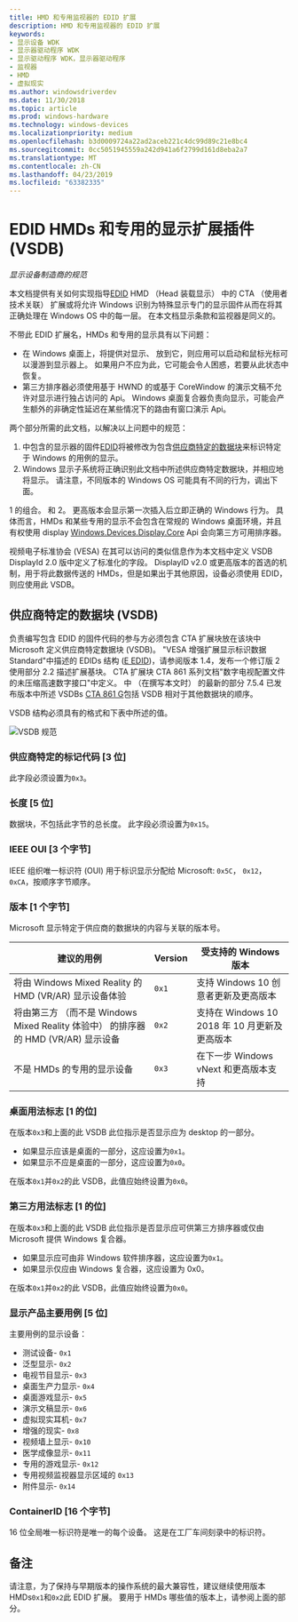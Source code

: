 ```yaml
---
title: HMD 和专用监视器的 EDID 扩展
description: HMD 和专用监视器的 EDID 扩展
keywords:
- 显示设备 WDK
- 显示器驱动程序 WDK
- 显示驱动程序 WDK，显示器驱动程序
- 监视器
- HMD
- 虚拟现实
ms.author: windowsdriverdev
ms.date: 11/30/2018
ms.topic: article
ms.prod: windows-hardware
ms.technology: windows-devices
ms.localizationpriority: medium
ms.openlocfilehash: b3d0009724a22ad2aceb221c4dc99d89c21e8bc4
ms.sourcegitcommit: 0cc5051945559a242d941a6f2799d161d8eba2a7
ms.translationtype: MT
ms.contentlocale: zh-CN
ms.lasthandoff: 04/23/2019
ms.locfileid: "63382335"
---
```

# <a name="edid-extension-vsdb-for-hmds-and-specialized-displays"></a>EDID HMDs 和专用的显示扩展插件 (VSDB)

*显示设备制造商的规范*

本文档提供有关如何实现指导[EDID](https://en.wikipedia.org/wiki/Extended_Display_Identification_Data) HMD （Head 装载显示） 中的 CTA （使用者技术关联） 扩展或将允许 Windows 识别为特殊显示专门的显示固件从而在将其正确处理在 Windows OS 中的每一层。 在本文档显示条款和监视器是同义的。

不带此 EDID 扩展名，HMDs 和专用的显示具有以下问题：

* 在 Windows 桌面上，将提供对显示、 放到它，则应用可以启动和鼠标光标可以漫游到显示器上。 如果用户不应为此，它可能会令人困惑，若要从此状态中恢复。
* 第三方排序器必须使用基于 HWND 的或基于 CoreWindow 的演示文稿不允许对显示进行独占访问的 Api。 Windows 桌面复合器负责向显示，可能会产生额外的非确定性延迟在某些情况下的路由有窗口演示 Api。

两个部分所需的此文档，以解决以上问题中的规范：

1. 中包含的显示器的固件[EDID](https://en.wikipedia.org/wiki/Extended_Display_Identification_Data)将被修改为包含[供应商特定的数据块](https://en.wikipedia.org/wiki/Extended_Display_Identification_Data#EIA.2FCEA-861_extension_block)来标识特定于 Windows 的用例的显示。
2. Windows 显示子系统将正确识别此文档中所述供应商特定数据块，并相应地将显示。 请注意，不同版本的 Windows OS 可能具有不同的行为，调出下面。

1 的组合。 和 2。 更高版本会显示第一次插入后立即正确的 Windows 行为。 具体而言，HMDs 和某些专用的显示不会包含在常规的 Windows 桌面环境，并且有权使用 display [Windows.Devices.Display.Core](https://docs.microsoft.com/en-us/uwp/api/windows.devices.display.core) Api 会向第三方可用排序器。

视频电子标准协会 (VESA) 在其可以访问的类似信息作为本文档中定义 VSDB DisplayId 2.0 版中定义了标准化的字段。  DisplayID v2.0 或更高版本的首选的机制，用于将此数据传送的 HMDs，但是如果出于其他原因，设备必须使用 EDID，则应使用此 VSDB。

## <a name="vendor-specific-data-block-vsdb"></a>供应商特定的数据块 (VSDB)

负责编写包含 EDID 的固件代码的参与方必须包含 CTA 扩展块放在该块中 Microsoft 定义供应商特定数据块 (VSDB)。 "VESA 增强扩展显示标识数据 Standard"中描述的 EDIDs 结构 ([E EDID](https://www.vesa.org/vesa-standards/standards-summaries/))，请参阅版本 1.4，发布一个修订版 2 使用部分 2.2 描述扩展基块。  CTA 扩展块 CTA 861 系列文档"数字电视配置文件的未压缩高速数字接口"中定义。  中 （在撰写本文时） 的最新的部分 7.5.4 已发布版本中所述 VSDBs [CTA 861 G](https://standards.cta.tech/kwspub/published_docs/CTA-861-G-Preview.pdf)包括 VSDB 相对于其他数据块的顺序。 

VSDB 结构必须具有的格式和下表中所述的值。

![VSDB 规范](images/specialized-displays-vsdb.png)

### <a name="vendor-specific-tag-code-3-bits"></a>供应商特定的标记代码 [3 位]

此字段必须设置为`0x3`。

### <a name="length-5-bits"></a>长度 [5 位]

数据块，不包括此字节的总长度。  此字段必须设置为`0x15`。

### <a name="ieee-oui-3-bytes"></a>IEEE OUI [3 个字节]

IEEE 组织唯一标识符 (OUI) 用于标识显示分配给 Microsoft: `0x5C`， `0x12`， `0xCA`，按顺序字节顺序。

### <a name="version-1-byte"></a>版本 [1 个字节]

Microsoft 显示特定于供应商的数据块的内容与关联的版本号。

| 建议的用例 | Version | 受支持的 Windows 版本 |
|----------------------|---------|---------------------------|
| 将由 Windows Mixed Reality 的 HMD (VR/AR) 显示设备体验 | `0x1` | 支持 Windows 10 创意者更新及更高版本 |
| 将由第三方 （而不是 Windows Mixed Reality 体验中） 的排序器的 HMD (VR/AR) 显示设备 | `0x2` | 支持在 Windows 10 2018 年 10 月更新及更高版本 |
| 不是 HMDs 的专用的显示设备 | `0x3` | 在下一步 Windows vNext 和更高版本支持 |

### <a name="desktop-usage-flag-1-bit"></a>桌面用法标志 [1 的位]

在版本`0x3`和上面的此 VSDB 此位指示是否显示应为 desktop 的一部分。

* 如果显示应该是桌面的一部分，这应设置为`0x1`。
* 如果显示不应是桌面的一部分，这应设置为`0x0`。

在版本`0x1`并`0x2`的此 VSDB，此值应始终设置为`0x0`。

### <a name="third-party-usage-flag-1-bit"></a>第三方用法标志 [1 的位]

在版本`0x3`和上面的此 VSDB 此位指示是否显示应可供第三方排序器或仅由 Microsoft 提供 Windows 复合器。

* 如果显示应可由非 Windows 软件排序器，这应设置为`0x1`。
* 如果显示仅应由 Windows 复合器，这应设置为 0x0。

在版本`0x1`并`0x2`的此 VSDB，此值应始终设置为`0x0`。

### <a name="display-product-primary-use-case-5-bits"></a>显示产品主要用例 [5 位]

主要用例的显示设备：

* 测试设备- `0x1`
* 泛型显示- `0x2`
* 电视节目显示- `0x3`
* 桌面生产力显示- `0x4`
* 桌面游戏显示- `0x5`
* 演示文稿显示- `0x6`
* 虚拟现实耳机- `0x7`
* 增强的现实- `0x8`
* 视频墙上显示- `0x10`
* 医学成像显示- `0x11`
* 专用的游戏显示- `0x12`
* 专用视频监视器显示区域的 `0x13`
* 附件显示- `0x14`

### <a name="containerid-16-bytes"></a>ContainerID [16 个字节]

16 位全局唯一标识符是唯一的每个设备。 这是在工厂车间刻录中的标识符。 

## <a name="remarks"></a>备注

请注意，为了保持与早期版本的操作系统的最大兼容性，建议继续使用版本 HMDs`0x1`和`0x2`此 EDID 扩展。 要用于 HMDs 哪些值的版本上，请参阅上面的部分。

